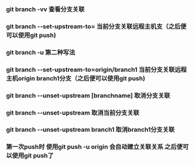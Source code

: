 ### git branch -vv 查看分支关联

### git branch --set-upstream-to=<upstream> 当前分支关联远程主机支（之后便可以使用git push)
### git branch -u <upstream>  第二种写法
### git branch --set-upstream-to=origin/branch1 当前分支关联远程主机origin branch1分支（之后便可以使用git push)

### git branch --unset-upstream [branchname]  取消分支关联
### git branch --unset-upstream   取消当前分支关联
### git branch --unset-upstream branch1 取消branch1分支关联


### 第一次push时 使用git push -u origin <branchname> 会自动建立关联关系 之后便可以使用git push了


